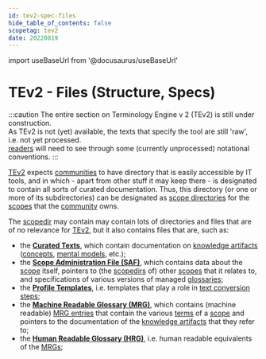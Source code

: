 ```yaml
---
id: tev2-spec-files
hide_table_of_contents: false
scopetag: tev2
date: 20220819
---
```


import useBaseUrl from '@docusaurus/useBaseUrl'

# TEv2 - Files (Structure, Specs)

:::caution
The entire section on Terminology Engine v 2 (TEv2) is still under construction.<br/>
As TEv2 is not (yet) available, the texts that specify the tool are still 'raw', i.e. not yet processed.<br/>[readers](@) will need to see through some (currently unprocessed) notational conventions.
:::

[TEv2](@) expects [communities](@) to have directory that is easily accessible by IT tools, and in which - apart from other stuff it may keep there - is designated to contain all sorts of curated documentation. Thus, this directory (or one or more of its subdirectories) can be designated as [scope directories](@) for the [scopes](@) that the [community](@) owns.

The [scopedir](@) may contain may contain lots of directories and files that are of no relevance for [TEv2](@), but it also contains files that are, such as:
- the **[Curated Texts](/docs/tev2/spec-files/ctext)**, which contain documentation on [knowledge artifacts](@) ([concepts](@), [mental models](@), etc.);
- the **[Scope Administration File (SAF)](/docs/tev2/spec-files/saf)**, which contains data about the [scope](@) itself, pointers to (the [scopedirs](@) of) other [scopes](@) that it relates to, and specifications of various versions of managed [glossaries](@);
- the **[Profile Templates](/docs/tev2/spec-files/profile-templates)**, i.e. templates that play a role in [text conversion steps](/docs/tev2/overview/tev2-design-principles#text-conversion-steps);
- the **[Machine Readable Glossary (MRG)](/docs/tev2/spec-files/mrg)**, which contains (machine readable) [MRG entries](@) that contain the various [terms](@) of a [scope](@) and pointers to the documentation of the [knowledge artifacts](@) that they refer to;
- the **[Human Readable Glossary (HRG)](/docs/tev2/spec-files/hrg)**, i.e. human readable equivalents of the [MRGs](@);
